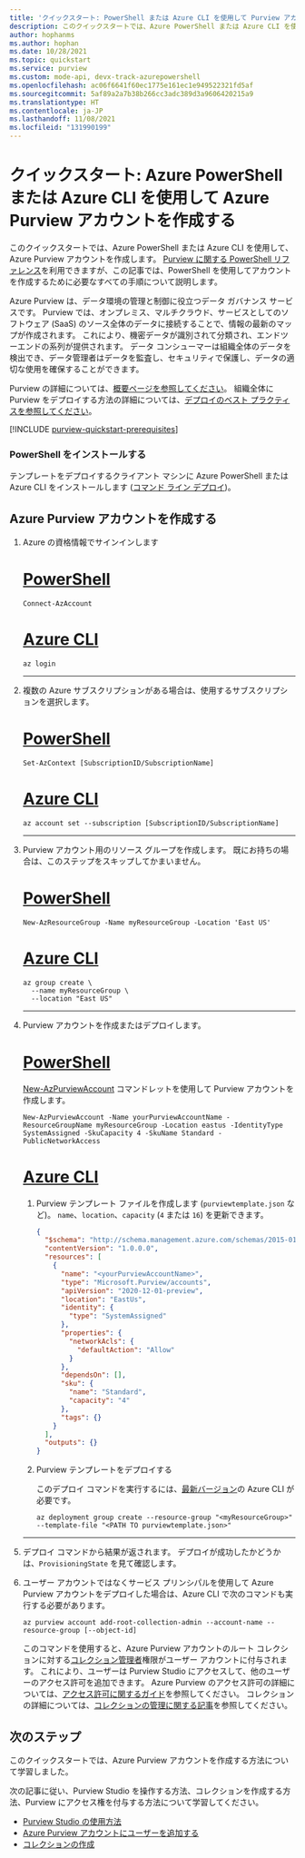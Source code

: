 ```yaml
---
title: 'クイックスタート: PowerShell または Azure CLI を使用して Purview アカウントを作成する'
description: このクイックスタートでは、Azure PowerShell または Azure CLI を使用して、Azure Purview アカウントを作成する方法について説明します。
author: hophanms
ms.author: hophan
ms.date: 10/28/2021
ms.topic: quickstart
ms.service: purview
ms.custom: mode-api, devx-track-azurepowershell
ms.openlocfilehash: ac06f6641f60ec1775e161ec1e949522321fd5af
ms.sourcegitcommit: 5af89a2a7b38b266cc3adc389d3a9606420215a9
ms.translationtype: HT
ms.contentlocale: ja-JP
ms.lasthandoff: 11/08/2021
ms.locfileid: "131990199"
---
```

# <a name="quickstart-create-an-azure-purview-account-using-azure-powershellazure-cli"></a>クイックスタート: Azure PowerShell または Azure CLI を使用して Azure Purview アカウントを作成する

このクイックスタートでは、Azure PowerShell または Azure CLI を使用して、Azure Purview アカウントを作成します。 [Purview に関する PowerShell リファレンス](/powershell/module/az.purview/)を利用できますが、この記事では、PowerShell を使用してアカウントを作成するために必要なすべての手順について説明します。

Azure Purview は、データ環境の管理と制御に役立つデータ ガバナンス サービスです。 Purview では、オンプレミス、マルチクラウド、サービスとしてのソフトウェア (SaaS) のソース全体のデータに接続することで、情報の最新のマップが作成されます。 これにより、機密データが識別されて分類され、エンドツーエンドの系列が提供されます。 データ コンシューマーは組織全体のデータを検出でき、データ管理者はデータを監査し、セキュリティで保護し、データの適切な使用を確保することができます。

Purview の詳細については、[概要ページを参照してください](overview.md)。 組織全体に Purview をデプロイする方法の詳細については、[デプロイのベスト プラクティスを参照してください](deployment-best-practices.md)。

[!INCLUDE [purview-quickstart-prerequisites](includes/purview-quickstart-prerequisites.md)]

### <a name="install-powershell"></a>PowerShell をインストールする

 テンプレートをデプロイするクライアント マシンに Azure PowerShell または Azure CLI をインストールします ([コマンド ライン デプロイ](../azure-resource-manager/templates/template-tutorial-create-first-template.md?tabs=azure-cli#command-line-deployment))。

## <a name="create-an-azure-purview-account"></a>Azure Purview アカウントを作成する

1. Azure の資格情報でサインインします

    # <a name="powershell"></a>[PowerShell](#tab/azure-powershell)

    ```azurepowershell
    Connect-AzAccount
    ```

    # <a name="azure-cli"></a>[Azure CLI](#tab/azure-cli)

    ```azurecli
    az login
    ```

    ---

1. 複数の Azure サブスクリプションがある場合は、使用するサブスクリプションを選択します。

    # <a name="powershell"></a>[PowerShell](#tab/azure-powershell)

    ```azurepowershell
    Set-AzContext [SubscriptionID/SubscriptionName]
    ```

    # <a name="azure-cli"></a>[Azure CLI](#tab/azure-cli)

    ```azurecli
    az account set --subscription [SubscriptionID/SubscriptionName]
    ```

    ---

1. Purview アカウント用のリソース グループを作成します。 既にお持ちの場合は、このステップをスキップしてかまいません。

    # <a name="powershell"></a>[PowerShell](#tab/azure-powershell)

    ```azurepowershell
    New-AzResourceGroup -Name myResourceGroup -Location 'East US'
    ```

    # <a name="azure-cli"></a>[Azure CLI](#tab/azure-cli)

    ```azurecli
    az group create \
      --name myResourceGroup \
      --location "East US"
    ```

    ---

1. Purview アカウントを作成またはデプロイします。

    # <a name="powershell"></a>[PowerShell](#tab/azure-powershell)

    [New-AzPurviewAccount](/powershell/module/az.purview/new-azpurviewaccount) コマンドレットを使用して Purview アカウントを作成します。

    ```azurepowershell
    New-AzPurviewAccount -Name yourPurviewAccountName -ResourceGroupName myResourceGroup -Location eastus -IdentityType SystemAssigned -SkuCapacity 4 -SkuName Standard -PublicNetworkAccess
    ```

    # <a name="azure-cli"></a>[Azure CLI](#tab/azure-cli)

    1. Purview テンプレート ファイルを作成します (`purviewtemplate.json` など)。 `name`、`location`、`capacity` (`4` または `16`) を更新できます。

        ```json
        {
          "$schema": "http://schema.management.azure.com/schemas/2015-01-01/deploymentTemplate.json#",
          "contentVersion": "1.0.0.0",
          "resources": [
            {
              "name": "<yourPurviewAccountName>",
              "type": "Microsoft.Purview/accounts",
              "apiVersion": "2020-12-01-preview",
              "location": "EastUs",
              "identity": {
                "type": "SystemAssigned"
              },
              "properties": {
                "networkAcls": {
                  "defaultAction": "Allow"
                }
              },
              "dependsOn": [],
              "sku": {
                "name": "Standard",
                "capacity": "4"
              },
              "tags": {}
            }
          ],
          "outputs": {}
        }
        ```

    1. Purview テンプレートをデプロイする

        このデプロイ コマンドを実行するには、[最新バージョン](/cli/azure/install-azure-cli)の Azure CLI が必要です。

        ```azurecli
        az deployment group create --resource-group "<myResourceGroup>" --template-file "<PATH TO purviewtemplate.json>"
        ```

    ---

1. デプロイ コマンドから結果が返されます。 デプロイが成功したかどうかは、`ProvisioningState` を見て確認します。

1. ユーザー アカウントではなくサービス プリンシパルを使用して Azure Purview アカウントをデプロイした場合は、Azure CLI で次のコマンドも実行する必要があります。

    ```azurecli
    az purview account add-root-collection-admin --account-name --resource-group [--object-id]
    ```

    このコマンドを使用すると、Azure Purview アカウントのルート コレクションに対する[コレクション管理者](catalog-permissions.md#roles)権限がユーザー アカウントに付与されます。 これにより、ユーザーは Purview Studio にアクセスして、他のユーザーのアクセス許可を追加できます。 Azure Purview のアクセス許可の詳細については、[アクセス許可に関するガイド](catalog-permissions.md)を参照してください。 コレクションの詳細については、[コレクションの管理に関する記事](how-to-create-and-manage-collections.md)を参照してください。

## <a name="next-steps"></a>次のステップ

このクイックスタートでは、Azure Purview アカウントを作成する方法について学習しました。

次の記事に従い、Purview Studio を操作する方法、コレクションを作成する方法、Purview にアクセス権を付与する方法について学習してください。

* [Purview Studio の使用方法](use-purview-studio.md)
* [Azure Purview アカウントにユーザーを追加する](catalog-permissions.md)
* [コレクションの作成](quickstart-create-collection.md)
